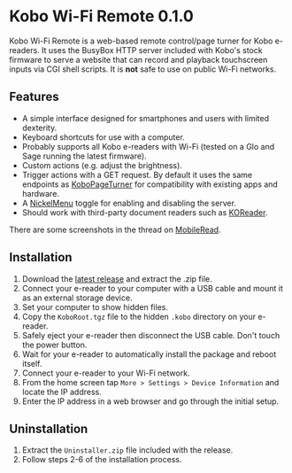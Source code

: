 # Kobo Wi-Fi Remote 0.1.0

Kobo Wi-Fi Remote is a web-based remote control/page turner for Kobo e-readers. It uses the BusyBox HTTP server included with Kobo's stock firmware to serve a website that can record and playback touchscreen inputs via CGI shell scripts. It is **not** safe to use on public Wi-Fi networks.

## Features

- A simple interface designed for smartphones and users with limited dexterity.
- Keyboard shortcuts for use with a computer.
- Probably supports all Kobo e-readers with Wi-Fi (tested on a Glo and Sage running the latest firmware).
- Custom actions (e.g. adjust the brightness).
- Trigger actions with a GET request. By default it uses the same endpoints as [KoboPageTurner](https://github.com/tylpk1216/KoboPageTurner) for compatibility with existing apps and hardware.
- A [NickelMenu](https://pgaskin.net/NickelMenu/) toggle for enabling and disabling the server.
- Should work with third-party document readers such as [KOReader](https://koreader.rocks/).

There are some screenshots in the thread on [MobileRead](https://www.mobileread.com/forums/showthread.php?t=355368).

## Installation

1. Download the [latest release](https://github.com/sublipri/kobo-wifi-remote/releases/latest) and extract the .zip file.
1. Connect your e-reader to your computer with a USB cable and mount it as an external storage device.
1. Set your computer to show hidden files.
1. Copy the `KoboRoot.tgz` file to the hidden `.kobo` directory on your e-reader.
1. Safely eject your e-reader then disconnect the USB cable. Don't touch the power button.
1. Wait for your e-reader to automatically install the package and reboot itself.
1. Connect your e-reader to your Wi-Fi network.
1. From the home screen tap `More > Settings > Device Information` and locate the IP address.
1. Enter the IP address in a web browser and go through the initial setup.

## Uninstallation

1. Extract the `Uninstaller.zip` file included with the release.
1. Follow steps 2-6 of the installation process.
